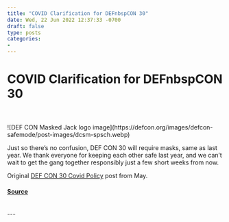 ```yaml
---
title: "COVID Clarification for DEFnbspCON 30"
date: Wed, 22 Jun 2022 12:37:33 -0700
draft: false
type: posts
categories: 
- 
---
```

# COVID Clarification for DEFnbspCON 30

<br/>

<br/>
![DEF CON Masked Jack logo image](https://defcon.org/images/defcon-safemode/post-images/dcsm-spsch.webp)  

Just so there’s no confusion, DEF CON 30 will require masks, same as last year. We thank everyone for keeping each other safe last year, and we can’t wait to get the gang together responsibly just a few short weeks from now.  
  
Original [DEF CON 30 Covid Policy](https://defcon.org/html/links/dc-news.html#dc30covid) post from May.

#### [Source](https://defcon.org/html/links/dc-news.html#dc30covid)

<br/>
---
